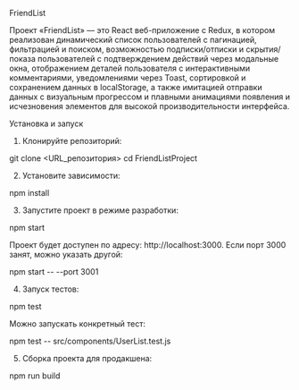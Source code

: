 FriendList

Проект «FriendList» — это React веб-приложение с Redux, в котором реализован динамический список пользователей с пагинацией, фильтрацией и поиском, возможностью подписки/отписки и скрытия/показа пользователей с подтверждением действий через модальные окна, отображением деталей пользователя с интерактивными комментариями, уведомлениями через Toast, сортировкой и сохранением данных в localStorage, а также имитацией отправки данных с визуальным прогрессом и плавными анимациями появления и исчезновения элементов для высокой производительности интерфейса.

Установка и запуск
	
1.	Клонируйте репозиторий:

git clone <URL_репозитория>
cd FriendListProject


2.	Установите зависимости:

npm install


3.	Запустите проект в режиме разработки:

npm start

Проект будет доступен по адресу: http://localhost:3000.
Если порт 3000 занят, можно указать другой:

npm start -- --port 3001


4.	Запуск тестов:

npm test

Можно запускать конкретный тест:

npm test -- src/components/UserList.test.js


5.	Сборка проекта для продакшена:

npm run build